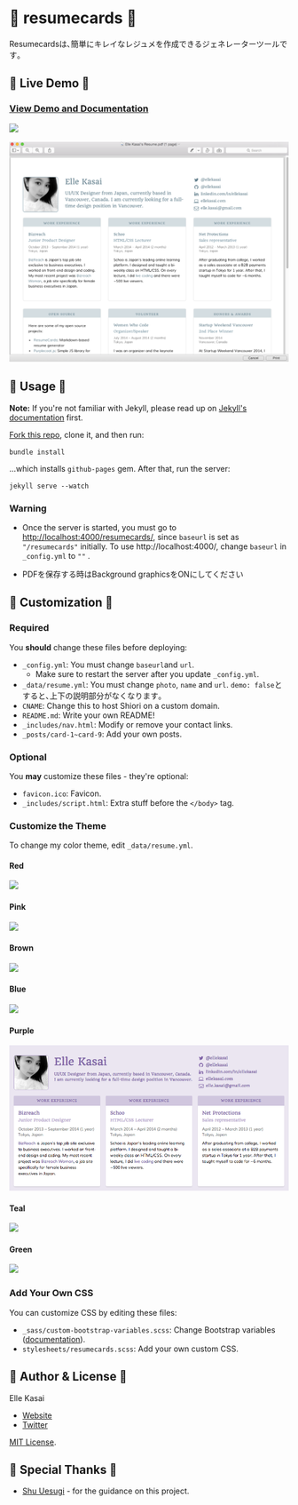 # :briefcase: resumecards :briefcase:

Resumecardsは､簡単にキレイなレジュメを作成できるジェネレーターツールです｡

## :briefcase: Live Demo :briefcase:

### [View Demo and Documentation](http://ellekasai.github.io/resumecards)

![](images/sample_bluegray.png)

![](images/resume_print_preview.png)

## :briefcase: Usage :briefcase:

**Note:** If you're not familiar with Jekyll, please read up on [Jekyll's documentation](http://jekyllrb.com/) first.

[Fork this repo](http://github.com/ellekasai/resumecard/fork), clone it, and then run:

```
bundle install
```

...which installs `github-pages` gem. After that, run the server:

```
jekyll serve --watch
```
### Warning

* Once the server is started, you must go to [http://localhost:4000/resumecards/](http://localhost:4000/resumecards/), since `baseurl` is set as `"/resumecards"` initially. To use  http://localhost:4000/, change `baseurl` in `_config.yml` to `""` .

* PDFを保存する時はBackground graphicsをONにしてください

## :briefcase: Customization :briefcase:

### Required

You **should** change these files before deploying:

* `_config.yml`: You must change `baseurl`and `url`.
  * Make sure to restart the server after you update `_config.yml`.
* `_data/resume.yml`: You must change `photo`, `name` and `url`. `demo: false`とすると､上下の説明部分がなくなります｡
* `CNAME`: Change this to host Shiori on a custom domain.
* `README.md`: Write your own README!
* `_includes/nav.html`: Modify or remove your contact links.
* `_posts/card-1~card-9`: Add your own posts.

### Optional

You **may** customize these files - they're optional:

* `favicon.ico`: Favicon.
* `_includes/script.html`: Extra stuff before the `</body>` tag.

### Customize the Theme

To change my color theme, edit `_data/resume.yml`.

#### Red
![](images/sample_red.png)

#### Pink
![](images/sample_pink.png)

#### Brown
![](images/sample_brown.png)

#### Blue
![](images/sample_blue.png)

#### Purple
![](images/sample_purple.png)

#### Teal
![](images/sample_teal.png)

#### Green
![](images/sample_green.png)

### Add Your Own CSS

You can customize CSS by editing these files:

* `_sass/custom-bootstrap-variables.scss`: Change Bootstrap variables ([documentation](http://getbootstrap.com/customize)).
* `stylesheets/resumecards.scss`: Add your own custom CSS.

## :briefcase: Author & License :briefcase:

Elle Kasai

- [Website](http://ellekasai.com/about)
- [Twitter](http://twitter.com/ellekasai)

[MIT License](http://ellekasai.mit-license.org).

## :briefcase: Special Thanks :briefcase:

* [Shu Uesugi](http://github.com/chibicode) - for the guidance on this project.



